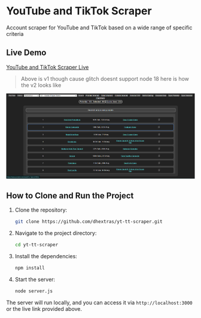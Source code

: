 # YouTube and TikTok Scraper

Account scraper for YouTube and TikTok based on a wide range of specific criteria

## Live Demo

[YouTube and TikTok Scraper Live](https://dhextras-yt-search.glitch.me/)

> Above is v1 though cause glitch doesnt support node 18 here is how the v2 looks like

![Webpage Screenshot](https://github.com/dhextras/ReadMe/blob/main/images/yts-web.png)

## How to Clone and Run the Project

1. Clone the repository:
   ```bash
   git clone https://github.com/dhextras/yt-tt-scraper.git
   ```

2. Navigate to the project directory:
   ```bash
   cd yt-tt-scraper
   ```

3. Install the dependencies:
   ```bash
   npm install
   ```

4. Start the server:
   ```bash
   node server.js
   ```

The server will run locally, and you can access it via `http://localhost:3000` or the live link provided above.
